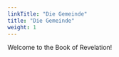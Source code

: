 ```yaml
---
linkTitle: "Die Gemeinde"
title: "Die Gemeinde"
weight: 1
---
```


Welcome to the Book of Revelation!

<!--more-->
